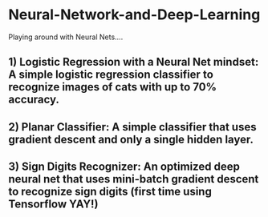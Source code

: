# Neural-Network-and-Deep-Learning

Playing around with Neural Nets....


## 1) Logistic Regression with a Neural Net mindset: A simple logistic regression classifier to recognize images of cats with up to 70% accuracy.
## 2) Planar Classifier: A simple classifier that uses gradient descent and only a single hidden layer. 
## 3) Sign Digits Recognizer: An optimized deep neural net that uses mini-batch gradient descent to recognize sign digits (first time using Tensorflow YAY!)
